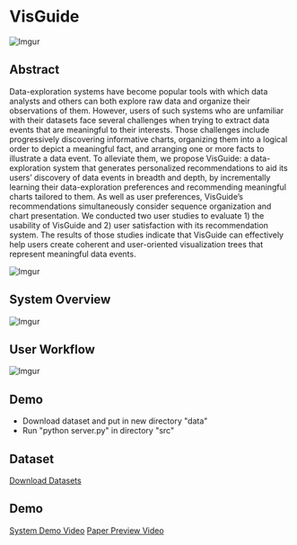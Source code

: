 # VisGuide
![Imgur](https://imgur.com/mE71qgF.png)

## Abstract
Data-exploration systems have become popular tools with which data analysts and others can both explore raw data and organize their observations of them. However, users of such systems who are unfamiliar with their datasets face several challenges when trying to extract data events that are meaningful to their interests. Those challenges include progressively discovering informative charts, organizing them into a logical order to depict a meaningful fact, and arranging one or more facts to illustrate a data event. To alleviate them, we propose VisGuide: a data-exploration system that generates personalized recommendations to aid its users’ discovery of data events in breadth and depth, by incrementally learning their data-exploration preferences and recommending meaningful charts tailored to them. As well as user preferences, VisGuide’s recommendations simultaneously consider sequence organization and chart presentation. We conducted two user studies to evaluate 1) the usability of VisGuide and 2) user satisfaction with its recommendation system. The results of those studies indicate that VisGuide can effectively help users create coherent and user-oriented visualization trees that represent meaningful data events.

![Imgur](https://imgur.com/pX9zVla.png)


## System Overview
![Imgur](https://imgur.com/bAXbzDB.png)

## User Workflow
![Imgur](https://imgur.com/P2t9vGO.png)

## Demo
* Download dataset and put in new directory "data"
* Run "python server.py" in directory "src"


## Dataset
[Download Datasets](https://drive.google.com/drive/folders/13CNfDDpSL_Lyk4QCw4QT9PAJfAulPEzh?usp=sharing)

## Demo
[System Demo Video](https://youtu.be/ca2KVYku1ZQ)
[Paper Preview Video](https://youtu.be/OirfY9GOvWA)
